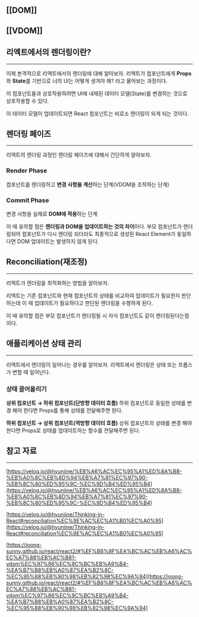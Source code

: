 ## [[DOM]]
## [[VDOM]]

## 리엑트에서의 렌더링이란?
---
이제 본격적으로 리엑트에서의 렌더링에 대해 알아보자. 
리엑트가 컴포넌트에게 **Props**와 **State**를 기반으로 너의 UI는 어떻게 생겨야 해? 라고 물어보는 과정이다.

이 컴포넌트들과 상호작용하려면 UI에 내재된 데이터 모델(State)를 변경하는 것으로 상호작용할 수 있다.

이 데이터 모델이 업데이트되면 React 컴포넌트는 비로소 렌더링이 되게 되는 것이다.

## 렌더링 페이즈
---
리액트의 렌더링 과정인 렌더링 페이즈에 대해서 간단하게 알아보자.

### Render Phase
컴포넌트를 렌더링하고 **변경 사항을 계산**하는 단계(VDOM을 조작하는 단계)

### Commit Phase
변경 사항을 실제로 **DOM에 적용**하는 단계

이 때 유의할 점은 **렌더링과 DOM을 업데이트하는 것의 차이**이다. 부모 컴포넌트가 렌더링되어 컴포넌트가 다시 렌더링 되더라도 최종적으로 생성된 React Element가 동일하다면 DOM 업데이트는 발생하지 않게 된다.

## Reconciliation(재조정)
---
리엑트가 렌더링을 최적화하는 방법을 알아보자.

리엑트는 기존 컴포넌트와 현재 컴포넌트의 상태를 비교하여 업데이트가 필요한지 판단하는데 이 때 업데이트가 필요하다고 판단된 렌더링을 수행하게 된다.

이 때 유의할 점은 부모 컴포넌트가 렌더링될 시 자식 컴포넌트도 같이 렌더링된다는점이다.

## 애플리케이션 상태 관리
---
리엑트에서 렌더링이 일어나는 경우를 알아보자.
리엑트에서 렌더링은 상태 또는 프롭스가 변할 때 일어난다.
  
### 상태 끌어올리기
**상위 컴포넌트 → 하위 컴포넌트(단방향 데이터 흐름)**
하위 컴포넌트로 동일한 상태를 변경 해야 한다면 Props를 통해 상태를 전달해주면 된다.

  
**하위 컴포넌트 → 상위 컴포넌트(역방향 데이터 흐름)**
상위 컴포넌트의 상태를 변경 해야 한다면 Props로 상태를 업데이트하는 함수를 전달해주면 된다.

## 참고 자료
---

[https://velog.io/@hyunjine/%EB%A6%AC%EC%95%A1%ED%8A%B8-%EB%A0%8C%EB%8D%94%EB%A7%81%EC%97%90-%EB%8C%80%ED%95%9C-%EC%9D%B4%ED%95%B4](https://velog.io/@hyunjine/%EB%A6%AC%EC%95%A1%ED%8A%B8-%EB%A0%8C%EB%8D%94%EB%A7%81%EC%97%90-%EB%8C%80%ED%95%9C-%EC%9D%B4%ED%95%B4)

[https://velog.io/@hyunjine/Thinking-in-React#reconciliation%EC%9E%AC%EC%A1%B0%EC%A0%95](https://velog.io/@hyunjine/Thinking-in-React#reconciliation%EC%9E%AC%EC%A1%B0%EC%A0%95)

[https://joong-sunny.github.io/react/react2/#%EF%B8%8F%EA%BC%AC%EB%A6%AC%EC%A7%88%EB%AC%B81-vdom%EC%97%86%EC%9C%BC%EB%A9%B4-%EA%B7%B8%EB%A0%87%EA%B2%8C-%EC%95%88%EB%90%98%EB%82%98%EC%9A%94](https://joong-sunny.github.io/react/react2/#%EF%B8%8F%EA%BC%AC%EB%A6%AC%EC%A7%88%EB%AC%B81-vdom%EC%97%86%EC%9C%BC%EB%A9%B4-%EA%B7%B8%EB%A0%87%EA%B2%8C-%EC%95%88%EB%90%98%EB%82%98%EC%9A%94)